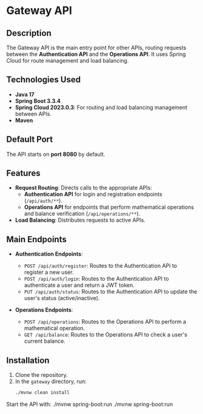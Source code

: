 # Gateway API

## Description
The Gateway API is the main entry point for other APIs, routing requests between the **Authentication API** and the **Operations API**. It uses Spring Cloud for route management and load balancing.

## Technologies Used
- **Java 17**
- **Spring Boot 3.3.4**
- **Spring Cloud 2023.0.3**: For routing and load balancing management between APIs.
- **Maven**

## Default Port
The API starts on **port 8080** by default.

## Features
- **Request Routing**: Directs calls to the appropriate APIs:
  - **Authentication API** for login and registration endpoints (`/api/auth/**`).
  - **Operations API** for endpoints that perform mathematical operations and balance verification (`/api/operations/**`).
- **Load Balancing**: Distributes requests to active APIs.

## Main Endpoints
- **Authentication Endpoints**:
  - `POST /api/auth/register`: Routes to the Authentication API to register a new user.
  - `POST /api/auth/login`: Routes to the Authentication API to authenticate a user and return a JWT token.
  - `PUT /api/auth/status`: Routes to the Authentication API to update the user's status (active/inactive).

- **Operations Endpoints**:
  - `POST /api/operations`: Routes to the Operations API to perform a mathematical operation.
  - `GET /api/balance`: Routes to the Operations API to check a user's current balance.


## Installation
1. Clone the repository.
2. In the `gateway` directory, run:
   ```bash
   ./mvnw clean install

Start the API with:
   ./mvnw spring-boot:run
 ./mvnw spring-boot:run